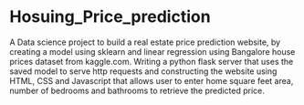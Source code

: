 # Hosuing_Price_prediction
A Data science project to build a real estate price prediction website, by creating a model using sklearn and linear regression using Bangalore house prices dataset from kaggle.com. Writing a python flask server that uses the saved model to serve http requests and constructing the website using HTML, CSS and Javascript that allows user to enter home square feet area, number of bedrooms and bathrooms to retrieve the predicted price.
